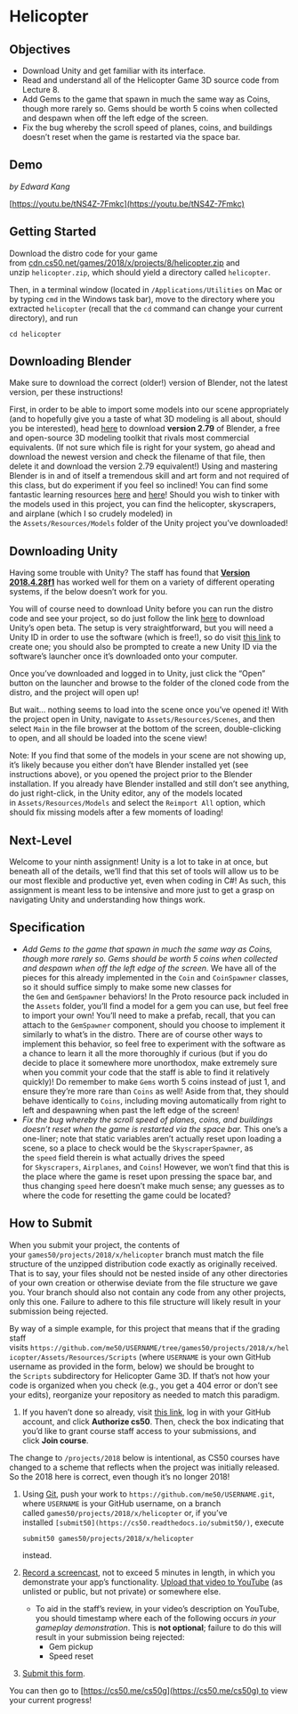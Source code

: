 # Helicopter

## **Objectives**

- Download Unity and get familiar with its interface.
- Read and understand all of the Helicopter Game 3D source code from Lecture 8.
- Add Gems to the game that spawn in much the same way as Coins, though more rarely so. Gems should be worth 5 coins when collected and despawn when off the left edge of the screen.
- Fix the bug whereby the scroll speed of planes, coins, and buildings doesn’t reset when the game is restarted via the space bar.

## **Demo**

*by Edward Kang*

[https://youtu.be/tNS4Z-7Fmkc](https://youtu.be/tNS4Z-7Fmkc)

## **Getting Started**

Download the distro code for your game from [cdn.cs50.net/games/2018/x/projects/8/helicopter.zip](https://cdn.cs50.net/games/2018/x/projects/8/helicopter.zip) and unzip `helicopter.zip`, which should yield a directory called `helicopter`.

Then, in a terminal window (located in `/Applications/Utilities` on Mac or by typing `cmd` in the Windows task bar), move to the directory where you extracted `helicopter` (recall that the `cd` command can change your current directory), and run

`cd helicopter`

## **Downloading Blender**

Make sure to download the correct (older!) version of Blender, not the latest version, per these instructions!

First, in order to be able to import some models into our scene appropriately (and to hopefully give you a taste of what 3D modeling is all about, should you be interested), head [here](https://download.blender.org/release/Blender2.79/) to download **version 2.79** of Blender, a free and open-source 3D modeling toolkit that rivals most commercial equivalents. (If not sure which file is right for your system, go ahead and download the newest version and check the filename of that file, then delete it and download the version 2.79 equivalent!) Using and mastering Blender is in and of itself a tremendous skill and art form and not required of this class, but do experiment if you feel so inclined! You can find some fantastic learning resources [here](https://docs.blender.org/manual/en/dev/) and [here](https://www.blender.org/support/tutorials/)! Should you wish to tinker with the models used in this project, you can find the helicopter, skyscrapers, and airplane (which I so crudely modeled) in the `Assets/Resources/Models` folder of the Unity project you’ve downloaded!

## **Downloading Unity**

Having some trouble with Unity? The staff has found that **[Version 2018.4.28f1](https://unity3d.com/unity/qa/lts-releases)** has worked well for them on a variety of different operating systems, if the below doesn’t work for you.

You will of course need to download Unity before you can run the distro code and see your project, so do just follow the link [here](https://unity3d.com/unity/beta) to download Unity’s open beta. The setup is very straightforward, but you will need a Unity ID in order to use the software (which is free!), so do visit [this link](https://id.unity.com/) to create one; you should also be prompted to create a new Unity ID via the software’s launcher once it’s downloaded onto your computer.

Once you’ve downloaded and logged in to Unity, just click the “Open” button on the launcher and browse to the folder of the cloned code from the distro, and the project will open up!

But wait… nothing seems to load into the scene once you’ve opened it! With the project open in Unity, navigate to `Assets/Resources/Scenes`, and then select `Main` in the file browser at the bottom of the screen, double-clicking to open, and all should be loaded into the scene view!

Note: If you find that some of the models in your scene are not showing up, it’s likely because you either don’t have Blender installed yet (see instructions above), or you opened the project prior to the Blender installation. If you already have Blender installed and still don’t see anything, do just right-click, in the Unity editor, any of the models located in `Assets/Resources/Models` and select the `Reimport All` option, which should fix missing models after a few moments of loading!

## **Next-Level**

Welcome to your ninth assignment! Unity is a lot to take in at once, but beneath all of the details, we’ll find that this set of tools will allow us to be our most flexible and productive yet, even when coding in C#! As such, this assignment is meant less to be intensive and more just to get a grasp on navigating Unity and understanding how things work.

## **Specification**

- *Add Gems to the game that spawn in much the same way as Coins, though more rarely so. Gems should be worth 5 coins when collected and despawn when off the left edge of the screen.* We have all of the pieces for this already implemented in the `Coin` and `CoinSpawner` classes, so it should suffice simply to make some new classes for the `Gem` and `GemSpawner` behaviors! In the Proto resource pack included in the `Assets` folder, you’ll find a model for a gem you can use, but feel free to import your own! You’ll need to make a prefab, recall, that you can attach to the `GemSpawner` component, should you choose to implement it similarly to what’s in the distro. There are of course other ways to implement this behavior, so feel free to experiment with the software as a chance to learn it all the more thoroughly if curious (but if you do decide to place it somewhere more unorthodox, make extremely sure when you commit your code that the staff is able to find it relatively quickly)! Do remember to make `Gems` worth 5 coins instead of just 1, and ensure they’re more rare than `Coins` as well! Aside from that, they should behave identically to `Coins`, including moving automatically from right to left and despawning when past the left edge of the screen!
- *Fix the bug whereby the scroll speed of planes, coins, and buildings doesn’t reset when the game is restarted via the space bar.* This one’s a one-liner; note that static variables aren’t actually reset upon loading a scene, so a place to check would be the `SkyscraperSpawner`, as the `speed` field therein is what actually drives the speed for `Skyscrapers`, `Airplanes`, and `Coins`! However, we won’t find that this is the place where the game is reset upon pressing the space bar, and thus changing `speed` here doesn’t make much sense; any guesses as to where the code for resetting the game could be located?

## **How to Submit**

When you submit your project, the contents of your `games50/projects/2018/x/helicopter` branch must match the file structure of the unzipped distribution code exactly as originally received. That is to say, your files should not be nested inside of any other directories of your own creation or otherwise deviate from the file structure we gave you. Your branch should also not contain any code from any other projects, only this one. Failure to adhere to this file structure will likely result in your submission being rejected.

By way of a simple example, for this project that means that if the grading staff visits `https://github.com/me50/USERNAME/tree/games50/projects/2018/x/helicopter/Assets/Resources/Scripts` (where `USERNAME` is your own GitHub username as provided in the form, below) we should be brought to the `Scripts` subdirectory for Helicopter Game 3D. If that’s not how your code is organized when you check (e.g., you get a 404 error or don’t see your edits), reorganize your repository as needed to match this paradigm.

1. If you haven’t done so already, visit [this link](https://submit.cs50.io/invites/46e6f2ea29954ce9bb1bdc478a440055), log in with your GitHub account, and click **Authorize cs50**. Then, check the box indicating that you’d like to grant course staff access to your submissions, and click **Join course**.

The change to `/projects/2018` below is intentional, as CS50 courses have changed to a scheme that reflects when the project was initially released. So the 2018 here is correct, even though it’s no longer 2018!

1. Using [Git](https://git-scm.com/downloads), push your work to `https://github.com/me50/USERNAME.git`, where `USERNAME` is your GitHub username, on a branch called `games50/projects/2018/x/helicopter` or, if you’ve installed `[submit50](https://cs50.readthedocs.io/submit50/)`, execute
    
    `submit50 games50/projects/2018/x/helicopter`
    
    instead.
    
2. [Record a screencast](https://www.howtogeek.com/205742/how-to-record-your-windows-mac-linux-android-or-ios-screen/), not to exceed 5 minutes in length, in which you demonstrate your app’s functionality. [Upload that video to YouTube](https://www.youtube.com/upload) (as unlisted or public, but not private) or somewhere else.
    - To aid in the staff’s review, in your video’s description on YouTube, you should timestamp where each of the following occurs *in your gameplay demonstration*. This is **not optional**; failure to do this will result in your submission being rejected:
        - Gem pickup
        - Speed reset
3. [Submit this form](https://forms.cs50.io/0dbf9e2f-b121-4558-a419-0d09f49b5b98).

You can then go to [https://cs50.me/cs50g](https://cs50.me/cs50g) to view your current progress!